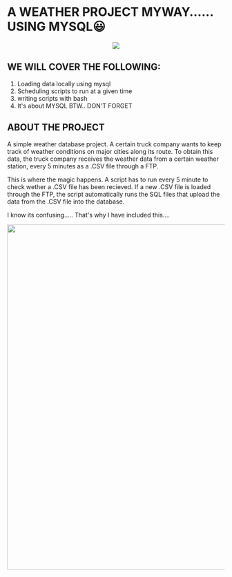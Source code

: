 # **A WEATHER PROJECT MYWAY...... USING MYSQL**😃
<p align="center">
<img  src="https://github.com/gabriel-mwash/weather-db/assets/124787358/c5b91aab-ef08-40e8-8d40-3bbe947cba41">
</p>

## WE WILL COVER THE FOLLOWING:
1. Loading data locally using mysql
2. Scheduling scripts to run at a given time
3. writing scripts with bash
4. It's about MYSQL BTW.. DON'T FORGET

## ABOUT THE PROJECT
A simple weather database project. A certain truck company wants to keep track of weather conditions on major cities along its route.
To obtain this data, the truck company receives the weather data from a certain weather station, every 5 minutes as a .CSV file through 
a FTP. 

This is where the magic happens. A script has to run every 5 minute to check wether a .CSV file has been recieved.
If a new .CSV file is loaded through the FTP, the script automatically runs the SQL files that upload the data from the .CSV file into the 
database. 

I know its confusing..... That's why I have included this.... 
<p align="center">
<img height="800rem" src="https://github.com/gabriel-mwash/weather-db/assets/124787358/ef8daac8-b4bd-4bba-83b0-675c795e84a5">
</p>

